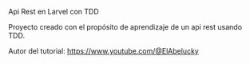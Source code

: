 Api Rest en Larvel con TDD

Proyecto creado con el propósito de aprendizaje de un api rest usando TDD.

Autor del tutorial: https://www.youtube.com/@ElAbelucky
